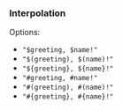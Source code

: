 ### Interpolation

Options:

 * `"$greeting, $name!"`
 * `"$(greeting), $(name)!"`
 * `"${greeting}, ${name}!"`
 * `"#greeting, #name!"`
 * `"#(greeting), #(name)!"`
 * `"#{greeting}, #{name}!"`
